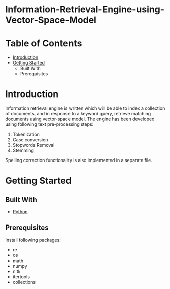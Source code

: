 # Information-Retrieval-Engine-using-Vector-Space-Model
# Table of Contents
* [Introduction](#introduction)
* [Getting Started](#gettiong-started)
    * Built With
    * Prerequisites
# Introduction
Information retrieval engine is written which will be able to index a collection of documents, and in response to a keyword query, retrieve matching documents using vector-space model. The engine has been developed using following text pre-processing steps:

1. Tokenization
2. Case conversion
3. Stopwords Removal
4. Stemming

Spelling correction functionality is also implemented in a separate file.

# Getting Started
## Built With
* [Python](https://www.python.org/downloads/)
## Prerequisites
Install following packages:
* re
* os
* math
* numpy
* nltk
* itertools
* collections

